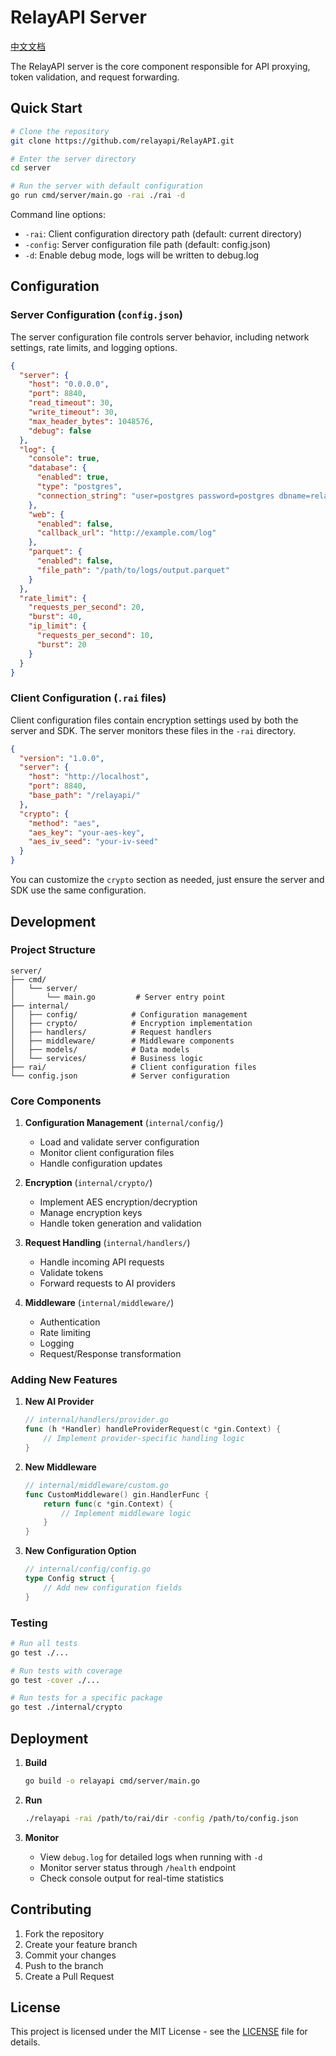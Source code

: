 # RelayAPI Server

[中文文档](README_CN.md)

The RelayAPI server is the core component responsible for API proxying, token validation, and request forwarding.

## Quick Start

```bash
# Clone the repository
git clone https://github.com/relayapi/RelayAPI.git

# Enter the server directory
cd server

# Run the server with default configuration
go run cmd/server/main.go -rai ./rai -d
```

Command line options:
- `-rai`: Client configuration directory path (default: current directory)
- `-config`: Server configuration file path (default: config.json)
- `-d`: Enable debug mode, logs will be written to debug.log

## Configuration

### Server Configuration (`config.json`)

The server configuration file controls server behavior, including network settings, rate limits, and logging options.

```json
{
  "server": {
    "host": "0.0.0.0",
    "port": 8840,
    "read_timeout": 30,
    "write_timeout": 30,
    "max_header_bytes": 1048576,
    "debug": false
  },
  "log": {
    "console": true,
    "database": {
      "enabled": true,
      "type": "postgres",
      "connection_string": "user=postgres password=postgres dbname=relayapi host=localhost port=5432 sslmode=disable"
    },
    "web": {
      "enabled": false,
      "callback_url": "http://example.com/log"
    },
    "parquet": {
      "enabled": false,
      "file_path": "/path/to/logs/output.parquet"
    }
  },
  "rate_limit": {
    "requests_per_second": 20,
    "burst": 40,
    "ip_limit": {
      "requests_per_second": 10,
      "burst": 20
    }
  }
}
```

### Client Configuration (`.rai` files)

Client configuration files contain encryption settings used by both the server and SDK. The server monitors these files in the `-rai` directory.

```json
{
  "version": "1.0.0",
  "server": {
    "host": "http://localhost",
    "port": 8840,
    "base_path": "/relayapi/"
  },
  "crypto": {
    "method": "aes",
    "aes_key": "your-aes-key",
    "aes_iv_seed": "your-iv-seed"
  }
}
```

You can customize the `crypto` section as needed, just ensure the server and SDK use the same configuration.

## Development

### Project Structure

```
server/
├── cmd/
│   └── server/
│       └── main.go         # Server entry point
├── internal/
│   ├── config/            # Configuration management
│   ├── crypto/            # Encryption implementation
│   ├── handlers/          # Request handlers
│   ├── middleware/        # Middleware components
│   ├── models/            # Data models
│   └── services/          # Business logic
├── rai/                   # Client configuration files
└── config.json            # Server configuration
```

### Core Components

1. **Configuration Management** (`internal/config/`)
   - Load and validate server configuration
   - Monitor client configuration files
   - Handle configuration updates

2. **Encryption** (`internal/crypto/`)
   - Implement AES encryption/decryption
   - Manage encryption keys
   - Handle token generation and validation

3. **Request Handling** (`internal/handlers/`)
   - Handle incoming API requests
   - Validate tokens
   - Forward requests to AI providers

4. **Middleware** (`internal/middleware/`)
   - Authentication
   - Rate limiting
   - Logging
   - Request/Response transformation

### Adding New Features

1. **New AI Provider**
   ```go
   // internal/handlers/provider.go
   func (h *Handler) handleProviderRequest(c *gin.Context) {
       // Implement provider-specific handling logic
   }
   ```

2. **New Middleware**
   ```go
   // internal/middleware/custom.go
   func CustomMiddleware() gin.HandlerFunc {
       return func(c *gin.Context) {
           // Implement middleware logic
       }
   }
   ```

3. **New Configuration Option**
   ```go
   // internal/config/config.go
   type Config struct {
       // Add new configuration fields
   }
   ```

### Testing

```bash
# Run all tests
go test ./...

# Run tests with coverage
go test -cover ./...

# Run tests for a specific package
go test ./internal/crypto
```

## Deployment

1. **Build**
   ```bash
   go build -o relayapi cmd/server/main.go
   ```

2. **Run**
   ```bash
   ./relayapi -rai /path/to/rai/dir -config /path/to/config.json
   ```

3. **Monitor**
   - View `debug.log` for detailed logs when running with `-d`
   - Monitor server status through `/health` endpoint
   - Check console output for real-time statistics

## Contributing

1. Fork the repository
2. Create your feature branch
3. Commit your changes
4. Push to the branch
5. Create a Pull Request

## License

This project is licensed under the MIT License - see the [LICENSE](../LICENSE) file for details.